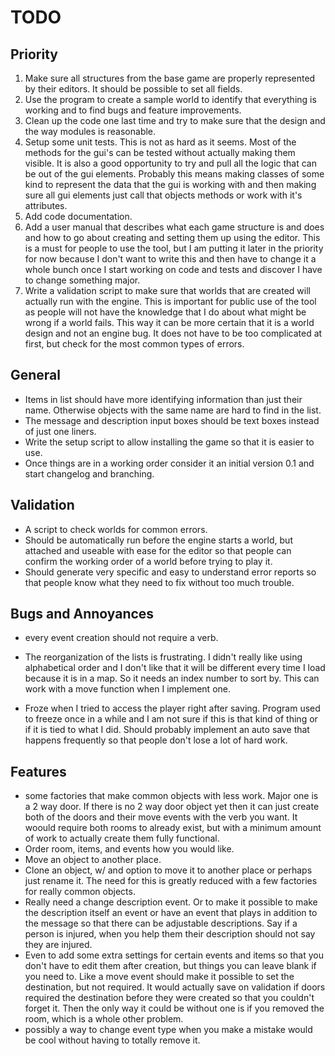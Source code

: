 TODO
=====

Priority
--------

1. Make sure all structures from the base game are properly represented by their editors. It should be possible to set all fields.
2. Use the program to create a sample world to identify that everything is working and to find bugs and feature improvements.
3. Clean up the code one last time and try to make sure that the design and the way modules is reasonable.
4. Setup some unit tests. This is not as hard as it seems. Most of the methods for the gui's can be tested without actually making them visible. It is also a good opportunity to try and pull all the logic that can be out of the gui elements. Probably this means making classes of some kind to represent the data that the gui is working with and then making sure all gui elements just call that objects methods or work with it's attributes.
5. Add code documentation.
6. Add a user manual that describes what each game structure is and does and how to go about creating and setting them up using the editor. This is a must for people to use the tool, but I am putting it later in the priority for now because I don't want to write this and then have to change it a whole bunch once I start working on code and tests and discover I have to change something major.
7. Write a validation script to make sure that worlds that are created will actually run with the engine. This is important for public use of the tool as people will not have the knowledge that I do about what might be wrong if a world fails. This way it can be more certain that it is a world design and not an engine bug. It does not have to be too complicated at first, but check for the most common types of errors.

General
-------

* Items in list should have more identifying information than just their name. Otherwise objects with the same name are hard to find in the list.
* The message and description input boxes should be text boxes instead of just one liners.
* Write the setup script to allow installing the game so that it is easier to use.
* Once things are in a working order consider it an initial version 0.1 and start changelog and branching.

Validation
----------

* A script to check worlds for common errors.
* Should be automatically run before the engine starts a world, but attached and useable with ease for the editor so that people can confirm the working order of a world before trying to play it.
* Should generate very specific and easy to understand error reports so that people know what they need to fix without too much trouble.

Bugs and Annoyances
-------------------

* every event creation should not require a verb.
* The reorganization of the lists is frustrating. I didn't really like using alphabetical order and I don't like that it will be different every time I load because it is in a map. So it needs an index number to sort by. This can work with a move function when I implement one.

* Froze when I tried to access the player right after saving. Program used to freeze once in a while and I am not sure if this is that kind of thing or if it is tied to what I did. Should probably implement an auto save that happens frequently so that people don't lose a lot of hard work.

Features
--------

* some factories that make common objects with less work. Major one is a 2 way door. If there is no 2 way door object yet then it can just create both of the doors and their move events with the verb you want. It woould require both rooms to already exist, but with a minimum amount of work to actually create them fully functional.
* Order room, items, and events how you would like.
* Move an object to another place.
* Clone an object, w/ and option to move it to another place or perhaps just rename it. The need for this is greatly reduced with a few factories for really common objects.
* Really need a change description event. Or to make it possible to make the description itself an event or have an event that plays in addition to the message so that there can be adjustable descriptions. Say if a person is injured, when you help them their description should not say they are injured.
* Even to add some extra settings for certain events and items so that you don't have to edit them after creation, but things you can leave blank if you need to. Like a move event should make it possible to set the destination, but not required. It would actually save on validation if doors required the destination before they were created so that you couldn't forget it. Then the only way it could be without one is if you removed the room, which is a whole other problem.
* possibly a way to change event type when you make a mistake would be cool without having to totally remove it.
